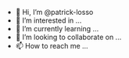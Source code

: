 - 👋 Hi, I’m @patrick-losso
- 👀 I’m interested in ...
- 🌱 I’m currently learning ...
- 💞️ I’m looking to collaborate on ...
- 📫 How to reach me ...

<!---
patrick-losso/patrick-losso is a ✨ special ✨ repository because its `README.md` (this file) appears on your GitHub profile.
You can click the Preview link to take a look at your changes.
--->
